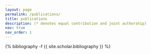 ```yaml
---
layout: page
permalink: /publications/
title: publications
description: (* denotes equal contribution and joint authorship)
nav: true
nav_order: 1
---
```

<!-- _pages/publications.md -->
<div class="publications">

{% bibliography -f {{ site.scholar.bibliography }} %}

</div>
